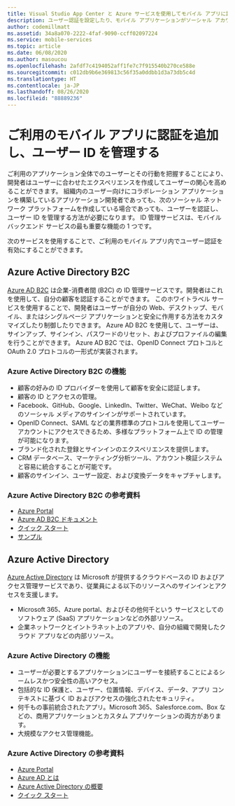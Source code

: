 ```yaml
---
title: Visual Studio App Center と Azure サービスを使用してモバイル アプリに認証を追加する
description: ユーザー認証を設定したり、モバイル アプリケーションがソーシャル アカウント、Azure Active Directory、およびカスタム認証を使用して認証を受けられるようにしたりするのに役立つ Visual Studio App Center などのサービスについて説明します。
author: codemillmatt
ms.assetid: 34a8a070-2222-4faf-9090-ccff02097224
ms.service: mobile-services
ms.topic: article
ms.date: 06/08/2020
ms.author: masoucou
ms.openlocfilehash: 2afdf7c4194052aff1fe7c7f915540b270ce588e
ms.sourcegitcommit: c012db9b6e369813c56f35a0ddbb1d3a73db5c4d
ms.translationtype: HT
ms.contentlocale: ja-JP
ms.lasthandoff: 08/26/2020
ms.locfileid: "88889236"
---
```

# <a name="add-authentication-and-manage-user-identities-in-your-mobile-apps"></a>ご利用のモバイル アプリに認証を追加し、ユーザー ID を管理する

ご利用のアプリケーション全体でのユーザーとその行動を把握することにより、開発者はユーザーに合わせたエクスペリエンスを作成してユーザーの関心を高めることができます。 組織内のユーザー向けにコラボレーション アプリケーションを構築しているアプリケーション開発者であっても、次のソーシャル ネットワーク プラットフォームを作成している場合であっても、ユーザーを認証し、ユーザー ID を管理する方法が必要になります。 ID 管理サービスは、モバイル バックエンド サービスの最も重要な機能の 1 つです。

次のサービスを使用することで、ご利用のモバイル アプリ内でユーザー認証を有効にすることができます。

## <a name="azure-active-directory-b2c"></a>Azure Active Directory B2C

[Azure AD B2C](https://azure.microsoft.com/services/active-directory-b2c/) は企業-消費者間 (B2C) の ID 管理サービスです。開発者はこれを使用して、自分の顧客を認証することができます。 このホワイトラベル サービスを使用することで、開発者はユーザーが自分の Web、デスクトップ、モバイル、またはシングルページ アプリケーションと安全に作用する方法をカスタマイズしたり制御したりできます。 Azure AD B2C を使用して、ユーザーは、サインアップ、サインイン、パスワードのリセット、およびプロファイルの編集を行うことができます。 Azure AD B2C では、OpenID Connect プロトコルと OAuth 2.0 プロトコルの一形式が実装されます。 

### <a name="azure-active-directory-b2c-features"></a>Azure Active Directory B2C の機能

- 顧客の好みの ID プロバイダーを使用して顧客を安全に認証します。
- 顧客の ID とアクセスの管理。
- Facebook、GitHub、Google、LinkedIn、Twitter、WeChat、Weibo などのソーシャル メディアのサインインがサポートされています。
- OpenID Connect、SAML などの業界標準のプロトコルを使用してユーザー アカウントにアクセスできるため、多様なプラットフォーム上で ID の管理が可能になります。
- ブランド化された登録とサインインのエクスペリエンスを提供します。
- CRM データベース、マーケティング分析ツール、アカウント検証システムと容易に統合することが可能です。
- 顧客のサインイン、ユーザー設定、および変換データをキャプチャします。

### <a name="azure-active-directory-b2c-references"></a>Azure Active Directory B2C の参考資料

- [Azure Portal](https://portal.azure.com/)
- [Azure AD B2C ドキュメント](/azure/active-directory-b2c/)
- [クイック スタート](/azure/active-directory-b2c/active-directory-b2c-quickstarts-web-app)
- [サンプル](/azure/active-directory-b2c/code-samples)

## <a name="azure-active-directory"></a>Azure Active Directory

[Azure Active Directory](https://azure.microsoft.com/services/active-directory/) は Microsoft が提供するクラウドベースの ID およびアクセス管理サービスであり、従業員による以下のリソースへのサインインとアクセスを支援します。

- Microsoft 365、Azure portal、およびその他何千という サービスとしてのソフトウェア (SaaS) アプリケーションなどの外部リソース。
- 企業ネットワークとイントラネット上のアプリや、自分の組織で開発したクラウド アプリなどの内部リソース。

### <a name="azure-active-directory-features"></a>Azure Active Directory の機能

- ユーザーが必要とするアプリケーションにユーザーを接続することによるシームレスかつ安全性の高いアクセス。
- 包括的な ID 保護と、ユーザー、位置情報、デバイス、データ、アプリ コンテキストに基づく ID およびアクセスの強化されたセキュリティ。
- 何千もの事前統合されたアプリ。Microsoft 365、Salesforce.com、Box などの、商用アプリケーションとカスタム アプリケーションの両方があります。
- 大規模なアクセス管理機能。

### <a name="azure-active-directory-references"></a>Azure Active Directory の参考資料

- [Azure Portal](https://portal.azure.com/)
- [Azure AD とは](/azure/active-directory/fundamentals/active-directory-whatis)
- [Azure Active Directory の概要](/azure/active-directory/fundamentals/active-directory-whatis)
- [クイック スタート](/azure/active-directory/fundamentals/active-directory-access-create-new-tenant)